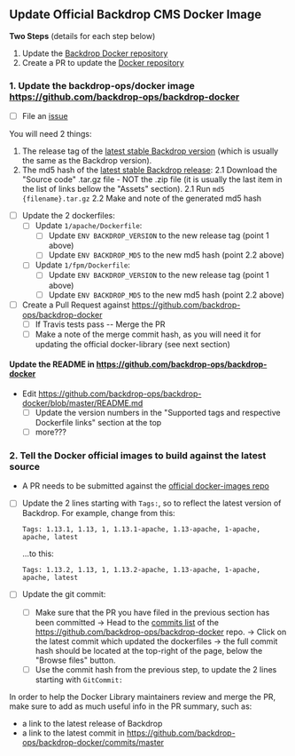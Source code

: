 
## Update Official Backdrop CMS Docker Image

**Two Steps** (details for each step below)

1. Update the [Backdrop Docker repository](https://github.com/backdrop-ops/backdrop-docker) 
2. Create a PR to update the [Docker repository](https://github.com/docker-library/official-images/blob/master/library/backdrop) 

### 1. Update the backdrop-ops/docker image https://github.com/backdrop-ops/backdrop-docker

* [ ] File an [issue](https://github.com/backdrop-ops/backdrop-docker/issues)

You will need 2 things:
1. The release tag of the [latest stable Backdrop version](https://github.com/backdrop/backdrop/releases/latest) (which is usually the same as the Backdrop version).
2. The md5 hash of the [latest stable Backdrop release](https://github.com/backdrop/backdrop/releases/latest):
  2.1 Download the "Source code" .tar.gz file - NOT the .zip file (it is usually the last item in the list of links bellow the "Assets" section).
  2.1 Run `md5 {filename}.tar.gz`
  2.2 Make and note of the generated md5 hash

* [ ] Update the 2 dockerfiles:
  * [ ] Update `1/apache/Dockerfile`:
    * [ ] Update `ENV BACKDROP_VERSION` to the new release tag (point 1 above)
    * [ ] Update `ENV BACKDROP_MD5` to the new md5 hash (point 2.2 above)
  * [ ] Update `1/fpm/Dockerfile`:
    * [ ] Update `ENV BACKDROP_VERSION` to the new release tag (point 1 above)
    * [ ] Update `ENV BACKDROP_MD5` to the new md5 hash (point 2.2 above)
* [ ] Create a Pull Request against https://github.com/backdrop-ops/backdrop-docker
  * [ ] If Travis tests pass -- Merge the PR
  * [ ] Make a note of the merge commit hash, as you will need it for updating the official docker-library (see next section)

#### Update the README in https://github.com/backdrop-ops/backdrop-docker

* Edit https://github.com/backdrop-ops/backdrop-docker/blob/master/README.md
  * [ ] Update the version numbers in the "Supported tags and respective Dockerfile links" section at the top
  * [ ] more???

### 2. Tell the Docker official images to build against the latest source

* A PR needs to be submitted against the [official docker-images repo](https://github.com/docker-library/official-images/blob/master/library/backdrop)

- [ ] Update the 2 lines starting with  `Tags:`, so to reflect the latest version of Backdrop.
    For example, change from this:

    `Tags: 1.13.1, 1.13, 1, 1.13.1-apache, 1.13-apache, 1-apache, apache, latest`

    ...to this:

    `Tags: 1.13.2, 1.13, 1, 1.13.2-apache, 1.13-apache, 1-apache, apache, latest`

- [ ] Update the git commit:
  - [ ] Make sure that the PR you have filed in the previous section has been committed
    -> Head to the [commits list](https://github.com/backdrop-ops/backdrop-docker/commits/master) of the https://github.com/backdrop-ops/backdrop-docker repo.
    -> Click on the latest commit which updated the dockerfiles
    -> the full commit hash should be located at the top-right of the page, below the "Browse files" button.
  - [ ] Use the commit hash from the previous step, to update the 2 lines starting with `GitCommit:`

In order to help the Docker Library maintainers review and merge the PR, make sure to add as much useful info in the PR summary, such as:

* a link to the latest release of Backdrop
* a link to the latest commit in https://github.com/backdrop-ops/backdrop-docker/commits/master
